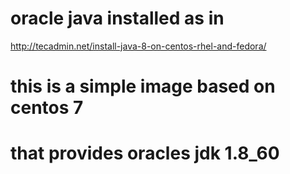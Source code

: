 # oracle java installed as in
http://tecadmin.net/install-java-8-on-centos-rhel-and-fedora/

# this is a simple image based on centos 7 
# that provides oracles jdk 1.8_60
